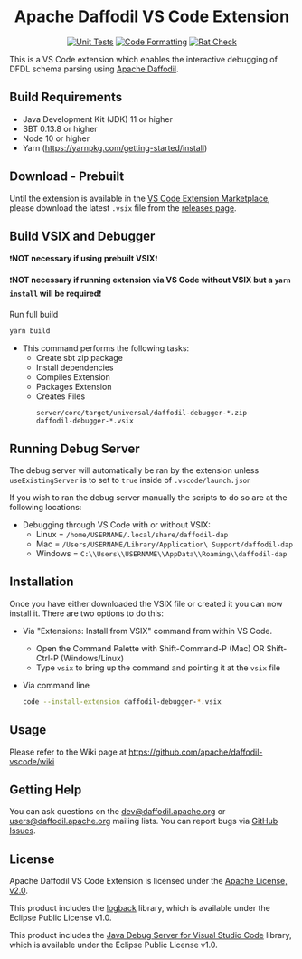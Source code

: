 <!--
  Licensed to the Apache Software Foundation (ASF) under one or more
  contributor license agreements.  See the NOTICE file distributed with
  this work for additional information regarding copyright ownership.
  The ASF licenses this file to You under the Apache License, Version 2.0
  (the "License"); you may not use this file except in compliance with
  the License.  You may obtain a copy of the License at

      http://www.apache.org/licenses/LICENSE-2.0

  Unless required by applicable law or agreed to in writing, software
  distributed under the License is distributed on an "AS IS" BASIS,
  WITHOUT WARRANTIES OR CONDITIONS OF ANY KIND, either express or implied.
  See the License for the specific language governing permissions and
  limitations under the License.
-->


<div align="center">

# Apache Daffodil VS Code Extension

[![Unit Tests](https://github.com/apache/daffodil-vscode/workflows/Unit%20Tests/badge.svg)](https://github.com/apache/daffodil-vscode/actions/workflows/tests.yml)
[![Code Formatting](https://github.com/apache/daffodil-vscode/workflows/Code%20Formatting/badge.svg)](https://github.com/apache/daffodil-vscode/actions/workflows/formatting.yml)
[![Rat Check](https://github.com/apache/daffodil-vscode/workflows/Rat%20Check/badge.svg)](https://github.com/apache/daffodil-vscode/actions/workflows/rat-check.yml)

</div>

This is a VS Code extension which enables the interactive debugging of DFDL schema parsing using [Apache Daffodil](https://daffodil.apache.org/).

## Build Requirements
- Java Development Kit (JDK) 11 or higher
- SBT 0.13.8 or higher
- Node 10 or higher
- Yarn (https://yarnpkg.com/getting-started/install)

## Download - Prebuilt

Until the extension is available in the [VS Code Extension Marketplace](https://marketplace.visualstudio.com/vscode), please download the latest `.vsix` file from the [releases page](https://github.com/apache/daffodil-vscode/releases).


## Build VSIX and Debugger
:exclamation:**NOT necessary if using prebuilt VSIX**:exclamation:

:exclamation:**NOT necessary if running extension via VS Code without VSIX but a `yarn install` will be required**:exclamation:

Run full build
  ```bash
  yarn build
  ```

* This command performs the following tasks:
  * Create sbt zip package
  * Install dependencies
  * Compiles Extension
  * Packages Extension
  * Creates Files
    ```
    server/core/target/universal/daffodil-debugger-*.zip
    daffodil-debugger-*.vsix
    ```

## Running Debug Server

The debug server will automatically be ran by the extension unless `useExistingServer` is to set to `true` inside of `.vscode/launch.json`

If you wish to ran the debug server manually the scripts to do so are at the following locations:
* Debugging through VS Code with or without VSIX:
  * Linux = `/home/USERNAME/.local/share/daffodil-dap`
  * Mac = `/Users/USERNAME/Library/Application\ Support/daffodil-dap`
  * Windows = `C:\\Users\\USERNAME\\AppData\\Roaming\\daffodil-dap`
  


## Installation

Once you have either downloaded the VSIX file or created it you can now install it. There are two options to do this:

* Via "Extensions: Install from VSIX" command from within VS Code.
  * Open the Command Palette with Shift-Command-P (Mac) OR Shift-Ctrl-P (Windows/Linux)
  * Type `vsix` to bring up the command and pointing it at the `vsix` file

* Via command line
  ```bash
  code --install-extension daffodil-debugger-*.vsix
  ```

## Usage

Please refer to the Wiki page at https://github.com/apache/daffodil-vscode/wiki

## Getting Help

You can ask questions on the dev@daffodil.apache.org or
users@daffodil.apache.org mailing lists.  You can report bugs via
[GitHub Issues].

## License

Apache Daffodil VS Code Extension is licensed under the [Apache License, v2.0].

[Apache License, v2.0]: https://www.apache.org/licenses/LICENSE-2.0
[GitHub Issues]: https://github.com/apache/daffodil-vscode/issues

This product includes the [logback](https://github.com/qos-ch/logback) library, which is available under the Eclipse Public License v1.0.

This product includes the [Java Debug Server for Visual Studio Code](https://github.com/microsoft/java-debug) library, which is available under the Eclipse Public License v1.0.
